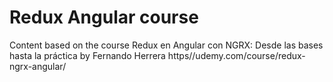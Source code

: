 # Redux Angular course
Content based on the course Redux en Angular con NGRX: Desde las bases hasta la práctica by Fernando Herrera
https//udemy.com/course/redux-ngrx-angular/